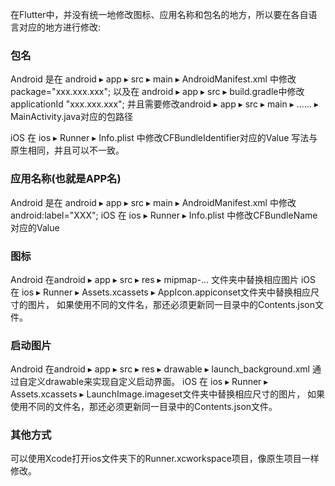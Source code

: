 在Flutter中，并没有统一地修改图标、应用名称和包名的地方，所以要在各自语言对应的地方进行修改:
### 包名
Android 是在 android ▸ app ▸ src ▸ main ▸ AndroidManifest.xml 中修改package="xxx.xxx.xxx";
以及在 android ▸ app ▸ src ▸ build.gradle中修改applicationId "xxx.xxx.xxx";
并且需要修改android ▸ app ▸ src ▸ main ▸ ...... ▸ MainActivity.java对应的包路径

iOS 在 ios ▸ Runner ▸ Info.plist 中修改CFBundleIdentifier对应的Value
写法与原生相同，并且可以不一致。

### 应用名称(也就是APP名)
Android 是在 android ▸ app ▸ src ▸ main ▸ AndroidManifest.xml 中修改android:label="XXX";
iOS 在 ios ▸ Runner ▸ Info.plist 中修改CFBundleName对应的Value

### 图标
Android 在android ▸ app ▸ src ▸ res ▸ mipmap-... 文件夹中替换相应图片
iOS 在 ios ▸ Runner ▸ Assets.xcassets ▸ AppIcon.appiconset文件夹中替换相应尺寸的图片， 如果使用不同的文件名，那还必须更新同一目录中的Contents.json文件。

### 启动图片
Android 在android ▸ app ▸ src ▸ res ▸ drawable ▸ launch_background.xml 通过自定义drawable来实现自定义启动界面。
iOS 在 ios ▸ Runner ▸ Assets.xcassets ▸ LaunchImage.imageset文件夹中替换相应尺寸的图片， 如果使用不同的文件名，那还必须更新同一目录中的Contents.json文件。

### 其他方式
可以使用Xcode打开ios文件夹下的Runner.xcworkspace项目，像原生项目一样修改。
